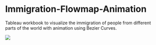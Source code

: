 # Immigration-Flowmap-Animation
Tableau workbook to visualize the immigration of people from different parts of the world with animation using Bezier Curves.

![](ImmigrationGif.gif)
